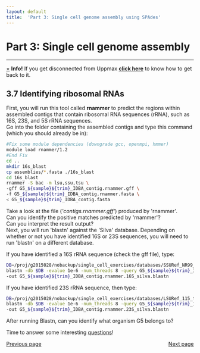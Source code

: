 ```yaml
---
layout: default
title:  'Part 3: Single cell genome assembly using SPAdes'
---
```


# Part 3: Single cell genome assembly
---

<!-- <p class="bg-warning">If you get disconnected from Uppmax [click here](lostConnection) to know how to get back </p> -->
<div class="alert alert-info">
  <a href="#" class="close" data-dismiss="alert" aria-label="close">&times;</a>
  <strong>Info!</strong> If you get disconnected from Uppmax <a href="lostConnection"><strong>click here</strong></a> to know how to get back to it.
</div>

## 3.7 Identifying ribosomal RNAs

First, you will run this tool called **rnammer** to predict the regions within assembled contigs that contain ribosomal RNA sequences (rRNA), such as 16S, 23S, and 5S rRNA sequences.  
Go into the folder containing the assembled contigs and type this command (which you should already be in):  

```sh
#Fix some module dependencies (downgrade gcc, openmpi, hmmer)
module load rnammer/1.2
#End Fix
cd ..
mkdir 16s_blast
cp assemblies/*.fasta ./16s_blast
cd 16s_blast
rnammer -S bac -m lsu,ssu,tsu \
-gff G5_${sample}${trim}_IDBA_contig.rnammer.gff \
-f G5_${sample}${trim}_IDBA_contig.rnammer.fasta \
< G5_${sample}${trim}_IDBA_contig.fasta
```

Take a look at the file (*'contigs.rnammer.gff'*) produced by 'rnammer'.  
Can you identify the positive matches predicted by 'rnammer'?  
Can you interpret the result output?  
Next, you will run 'blastn' against the 'Silva' database. 
Depending on whether or not you have identified 16S or 23S sequences, you will need to run 'blastn' on a different database.  

If you have identified a 16S rRNA sequence (check the gff file), type:

```sh
DB=/proj/g2015028/nobackup/single_cell_exercises/databases/SSURef_NR99_115_tax_silva_trunc.dna.fasta
blastn -db $DB -evalue 1e-6 -num_threads 8 -query G5_${sample}${trim}_IDBA_contig.rnammer.fasta \
-out G5_${sample}${trim}_IDBA_contig.rnammer.16S_silva.blastn
```

If you have identified 23S rRNA sequence, then type:

```sh
DB=/proj/g2015028/nobackup/single_cell_exercises/databases/LSURef_115_tax_silva_trunc.dna.fasta
blastn -db $DB -evalue 1e-6 -num_threads 8 -query G5_${sample}${trim}_IDBA_contig.rnammer.fasta \
-out G5_${sample}${trim}_IDBA_contig.rnammer.23S_silva.blastn
```

After running Blastn, can you identify what organism G5 belongs to?

Time to answer some interesting [questions](scg_part3_questions)!

<div>
 <span style="float:left"><a class="btn btn-primary" href="scg_part3_5"> Previous page</a></span>
 <span style="float:right"><a class="btn btn-primary" href="scg_part3_questions"> Next page</a></span>
</div>

<!--<div>
 <span style="float:left"><a class="btn btn-primary" href="scg_part3_5"> Previous page</a></span>
 <span style="float:right"><a class="btn btn-primary" href="scg_part4"> Next page</a></span>
</div>-->
